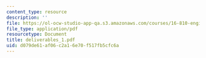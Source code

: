 ```yaml
---
content_type: resource
description: ''
file: https://ol-ocw-studio-app-qa.s3.amazonaws.com/courses/16-810-engineering-design-and-rapid-prototyping-january-iap-2005/d079de61af06c2a16e70f517fb5cfc6a_deliverables_1.pdf
file_type: application/pdf
resourcetype: Document
title: deliverables_1.pdf
uid: d079de61-af06-c2a1-6e70-f517fb5cfc6a
---
```

